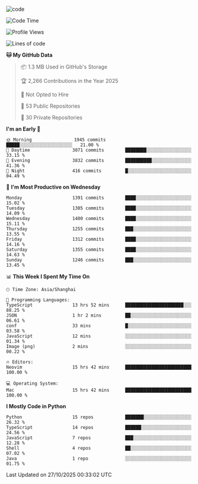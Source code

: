 
<!--
**liuyaanng/liuyaanng** is a ✨ _special_ ✨ repository because its `README.md` (this file) appears on your GitHub profile.

Here are some ideas to get you started:

- 🔭 I’m currently working on ...
- 🌱 I’m currently learning ...
- 👯 I’m looking to collaborate on ...
- 🤔 I’m looking for help with ...
- 💬 Ask me about ...
- 📫 How to reach me: ...
- 😄 Pronouns: ...
- ⚡ Fun fact: ...
-->


![code](https://cdn.jsdelivr.net/gh/liuyaanng/liuyaanng@1.0/code.gif) 

<!--START_SECTION:waka-->
![Code Time](http://img.shields.io/badge/Code%20Time-2%2C060%20hrs%2028%20mins-blue)

![Profile Views](http://img.shields.io/badge/Profile%20Views-0-blue)

![Lines of code](https://img.shields.io/badge/From%20Hello%20World%20I%27ve%20Written-29.0%20million%20lines%20of%20code-blue)

**🐱 My GitHub Data** 

> 📦 1.3 MB Used in GitHub's Storage 
 > 
> 🏆 2,266 Contributions in the Year 2025
 > 
> 🚫 Not Opted to Hire
 > 
> 📜 53 Public Repositories 
 > 
> 🔑 30 Private Repositories 
 > 
**I'm an Early 🐤** 

```text
🌞 Morning                1945 commits        █████░░░░░░░░░░░░░░░░░░░░   21.00 % 
🌆 Daytime                3071 commits        ████████░░░░░░░░░░░░░░░░░   33.15 % 
🌃 Evening                3832 commits        ██████████░░░░░░░░░░░░░░░   41.36 % 
🌙 Night                  416 commits         █░░░░░░░░░░░░░░░░░░░░░░░░   04.49 % 
```
📅 **I'm Most Productive on Wednesday** 

```text
Monday                   1391 commits        ████░░░░░░░░░░░░░░░░░░░░░   15.02 % 
Tuesday                  1305 commits        ████░░░░░░░░░░░░░░░░░░░░░   14.09 % 
Wednesday                1400 commits        ████░░░░░░░░░░░░░░░░░░░░░   15.11 % 
Thursday                 1255 commits        ███░░░░░░░░░░░░░░░░░░░░░░   13.55 % 
Friday                   1312 commits        ████░░░░░░░░░░░░░░░░░░░░░   14.16 % 
Saturday                 1355 commits        ████░░░░░░░░░░░░░░░░░░░░░   14.63 % 
Sunday                   1246 commits        ███░░░░░░░░░░░░░░░░░░░░░░   13.45 % 
```


📊 **This Week I Spent My Time On** 

```text
🕑︎ Time Zone: Asia/Shanghai

💬 Programming Languages: 
TypeScript               13 hrs 52 mins      ██████████████████████░░░   88.25 % 
JSON                     1 hr 2 mins         ██░░░░░░░░░░░░░░░░░░░░░░░   06.61 % 
conf                     33 mins             █░░░░░░░░░░░░░░░░░░░░░░░░   03.58 % 
JavaScript               12 mins             ░░░░░░░░░░░░░░░░░░░░░░░░░   01.34 % 
Image (png)              2 mins              ░░░░░░░░░░░░░░░░░░░░░░░░░   00.22 % 

🔥 Editors: 
Neovim                   15 hrs 42 mins      █████████████████████████   100.00 % 

💻 Operating System: 
Mac                      15 hrs 42 mins      █████████████████████████   100.00 % 
```

**I Mostly Code in Python** 

```text
Python                   15 repos            ███████░░░░░░░░░░░░░░░░░░   26.32 % 
TypeScript               14 repos            ██████░░░░░░░░░░░░░░░░░░░   24.56 % 
JavaScript               7 repos             ███░░░░░░░░░░░░░░░░░░░░░░   12.28 % 
Shell                    4 repos             ██░░░░░░░░░░░░░░░░░░░░░░░   07.02 % 
Java                     1 repo              ░░░░░░░░░░░░░░░░░░░░░░░░░   01.75 % 
```




 Last Updated on 27/10/2025 00:33:02 UTC
<!--END_SECTION:waka-->
